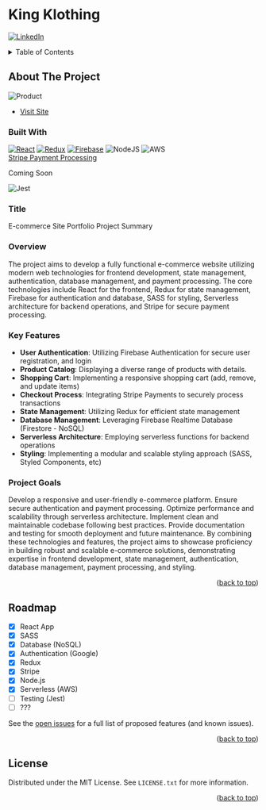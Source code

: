 # King Klothing

<a name="readme-top"></a>

[![LinkedIn][linkedin-shield]][linkedin-url]

<!-- TABLE OF CONTENTS -->
<details>
  <summary>Table of Contents</summary>
  <ol>
    <li>
      <a href="#about-the-project">About The Project</a>
      <ul>
        <li><a href="#built-with">Built With</a></li>
      </ul>
    </li>
    <li><a href="#roadmap">Roadmap</a></li>
    <li><a href="#license">License</a></li>
  </ol>
</details>

<!-- ABOUT THE PROJECT -->

## About The Project

![Product](https://i.ibb.co/pPXH8QT/Screenshot-2024-03-26-at-10-50-23-AM.png)
</br>

- [Visit Site](https://spontaneous-pony-201652.netlify.app/)

### Built With

[![React][React.js]](React-url)
[![Redux][Redux.js.org]](redux.js.org)
[![Firebase][firebase-url]](firebase.com)
![NodeJS](https://img.shields.io/badge/node.js-6DA55F?style=for-the-badge&logo=node.js&logoColor=white)
![AWS](https://img.shields.io/badge/AWS-%23FF9900.svg?style=for-the-badge&logo=amazon-aws&logoColor=white)
<br>
[Stripe Payment Processing](https://stripe.com/)

<p>Coming Soon</p>

![Jest](https://img.shields.io/badge/-jest-%23C21325?style=for-the-badge&logo=jest&logoColor=white)</br>

### Title

E-commerce Site Portfolio Project Summary

### Overview

The project aims to develop a fully functional e-commerce website utilizing modern web technologies for frontend development, state management, authentication, database management, and payment processing. The core technologies include React for the frontend, Redux for state management, Firebase for authentication and database, SASS for styling, Serverless architecture for backend operations, and Stripe for secure payment processing.

### Key Features

- <b>User Authentication</b>: Utilizing Firebase Authentication for secure user registration, and login
- <b>Product Catalog</b>: Displaying a diverse range of products with details.
- <b>Shopping Cart</b>: Implementing a responsive shopping cart (add, remove, and update items)
- <b>Checkout Process</b>: Integrating Stripe Payments to securely process transactions
- <b>State Management</b>: Utilizing Redux for efficient state management
- <b>Database Management</b>: Leveraging Firebase Realtime Database (Firestore - NoSQL)
- <b>Serverless Architecture</b>: Employing serverless functions for backend operations
- <b>Styling</b>: Implementing a modular and scalable styling approach (SASS, Styled Components, etc)

### Project Goals

Develop a responsive and user-friendly e-commerce platform.</n>
Ensure secure authentication and payment processing.</n>
Optimize performance and scalability through serverless architecture.</n>
Implement clean and maintainable codebase following best practices.</n>
Provide documentation and testing for smooth deployment and future maintenance.</n>
By combining these technologies and features, the project aims to showcase proficiency in building robust and scalable e-commerce solutions, demonstrating expertise in frontend development, state management, authentication, database management, payment processing, and styling.

<p align="right">(<a href="#readme-top">back to top</a>)</p>

<!-- ROADMAP -->

## Roadmap

- [x] React App
- [x] SASS
- [x] Database (NoSQL)
- [x] Authentication (Google)
- [x] Redux
- [x] Stripe
- [x] Node.js
- [x] Serverless (AWS)
- [ ] Testing (Jest)
- [ ] ???

See the [open issues](https://github.com/othneildrew/Best-README-Template/issues) for a full list of proposed features (and known issues).

<p align="right">(<a href="#readme-top">back to top</a>)</p>

<!-- LICENSE -->

## License

Distributed under the MIT License. See `LICENSE.txt` for more information.

<p align="right">(<a href="#readme-top">back to top</a>)</p>

<!-- MARKDOWN LINKS & IMAGES -->
<!-- https://www.markdownguide.org/basic-syntax/#reference-style-links -->

[linkedin-shield]: https://img.shields.io/badge/-LinkedIn-black.svg?style=for-the-badge&logo=linkedin&colorB=555
[linkedin-url]: https://linkedin.com/in/othneildrew
[React.js]: https://img.shields.io/badge/React-20232A?style=for-the-badge&logo=react&logoColor=61DAFB
[redux.js.org]: https://img.shields.io/badge/redux-%23593d88.svg?style=for-the-badge&logo=redux&logoColor=white
[firebase-url]: https://img.shields.io/badge/firebase-%23039BE5.svg?style=for-the-badge&logo=firebase
